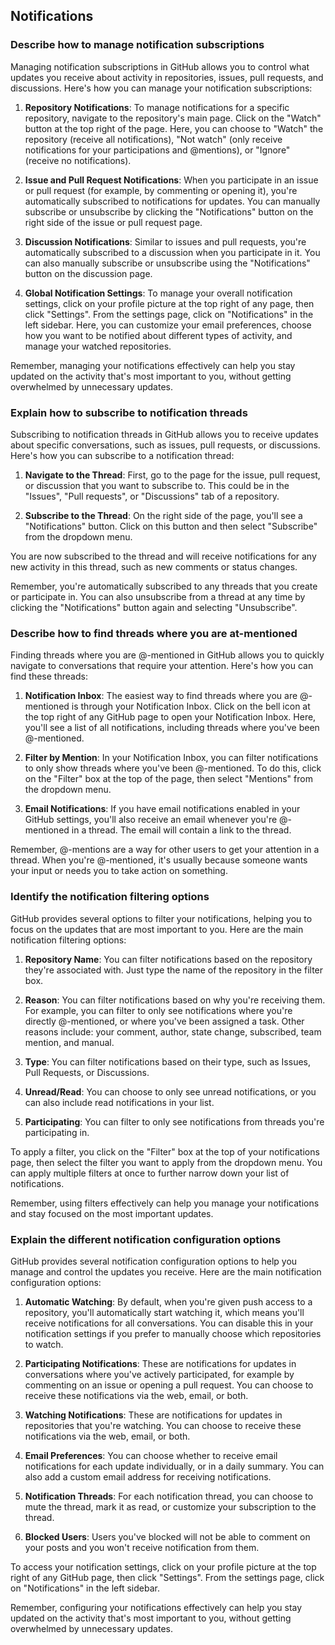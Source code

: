 ## Notifications

### Describe how to manage notification subscriptions

Managing notification subscriptions in GitHub allows you to control what updates you receive about activity in repositories, issues, pull requests, and discussions. Here's how you can manage your notification subscriptions:

1. **Repository Notifications**: To manage notifications for a specific repository, navigate to the repository's main page. Click on the "Watch" button at the top right of the page. Here, you can choose to "Watch" the repository (receive all notifications), "Not watch" (only receive notifications for your participations and @mentions), or "Ignore" (receive no notifications).

2. **Issue and Pull Request Notifications**: When you participate in an issue or pull request (for example, by commenting or opening it), you're automatically subscribed to notifications for updates. You can manually subscribe or unsubscribe by clicking the "Notifications" button on the right side of the issue or pull request page.

3. **Discussion Notifications**: Similar to issues and pull requests, you're automatically subscribed to a discussion when you participate in it. You can also manually subscribe or unsubscribe using the "Notifications" button on the discussion page.

4. **Global Notification Settings**: To manage your overall notification settings, click on your profile picture at the top right of any page, then click "Settings". From the settings page, click on "Notifications" in the left sidebar. Here, you can customize your email preferences, choose how you want to be notified about different types of activity, and manage your watched repositories.

Remember, managing your notifications effectively can help you stay updated on the activity that's most important to you, without getting overwhelmed by unnecessary updates.

### Explain how to subscribe to notification threads

Subscribing to notification threads in GitHub allows you to receive updates about specific conversations, such as issues, pull requests, or discussions. Here's how you can subscribe to a notification thread:

1. **Navigate to the Thread**: First, go to the page for the issue, pull request, or discussion that you want to subscribe to. This could be in the "Issues", "Pull requests", or "Discussions" tab of a repository.

2. **Subscribe to the Thread**: On the right side of the page, you'll see a "Notifications" button. Click on this button and then select "Subscribe" from the dropdown menu.

You are now subscribed to the thread and will receive notifications for any new activity in this thread, such as new comments or status changes.

Remember, you're automatically subscribed to any threads that you create or participate in. You can also unsubscribe from a thread at any time by clicking the "Notifications" button again and selecting "Unsubscribe".

### Describe how to find threads where you are at-mentioned

Finding threads where you are @-mentioned in GitHub allows you to quickly navigate to conversations that require your attention. Here's how you can find these threads:

1. **Notification Inbox**: The easiest way to find threads where you are @-mentioned is through your Notification Inbox. Click on the bell icon at the top right of any GitHub page to open your Notification Inbox. Here, you'll see a list of all notifications, including threads where you've been @-mentioned.

2. **Filter by Mention**: In your Notification Inbox, you can filter notifications to only show threads where you've been @-mentioned. To do this, click on the "Filter" box at the top of the page, then select "Mentions" from the dropdown menu.

3. **Email Notifications**: If you have email notifications enabled in your GitHub settings, you'll also receive an email whenever you're @-mentioned in a thread. The email will contain a link to the thread.

Remember, @-mentions are a way for other users to get your attention in a thread. When you're @-mentioned, it's usually because someone wants your input or needs you to take action on something.

### Identify the notification filtering options

GitHub provides several options to filter your notifications, helping you to focus on the updates that are most important to you. Here are the main notification filtering options:

1. **Repository Name**: You can filter notifications based on the repository they're associated with. Just type the name of the repository in the filter box.

2. **Reason**: You can filter notifications based on why you're receiving them. For example, you can filter to only see notifications where you're directly @-mentioned, or where you've been assigned a task. Other reasons include: your comment, author, state change, subscribed, team mention, and manual.

3. **Type**: You can filter notifications based on their type, such as Issues, Pull Requests, or Discussions.

4. **Unread/Read**: You can choose to only see unread notifications, or you can also include read notifications in your list.

5. **Participating**: You can filter to only see notifications from threads you're participating in.

To apply a filter, you click on the "Filter" box at the top of your notifications page, then select the filter you want to apply from the dropdown menu. You can apply multiple filters at once to further narrow down your list of notifications.

Remember, using filters effectively can help you manage your notifications and stay focused on the most important updates.

### Explain the different notification configuration options

GitHub provides several notification configuration options to help you manage and control the updates you receive. Here are the main notification configuration options:

1. **Automatic Watching**: By default, when you're given push access to a repository, you'll automatically start watching it, which means you'll receive notifications for all conversations. You can disable this in your notification settings if you prefer to manually choose which repositories to watch.

2. **Participating Notifications**: These are notifications for updates in conversations where you've actively participated, for example by commenting on an issue or opening a pull request. You can choose to receive these notifications via the web, email, or both.

3. **Watching Notifications**: These are notifications for updates in repositories that you're watching. You can choose to receive these notifications via the web, email, or both.

4. **Email Preferences**: You can choose whether to receive email notifications for each update individually, or in a daily summary. You can also add a custom email address for receiving notifications.

5. **Notification Threads**: For each notification thread, you can choose to mute the thread, mark it as read, or customize your subscription to the thread.

6. **Blocked Users**: Users you've blocked will not be able to comment on your posts and you won't receive notification from them.

To access your notification settings, click on your profile picture at the top right of any GitHub page, then click "Settings". From the settings page, click on "Notifications" in the left sidebar.

Remember, configuring your notifications effectively can help you stay updated on the activity that's most important to you, without getting overwhelmed by unnecessary updates.